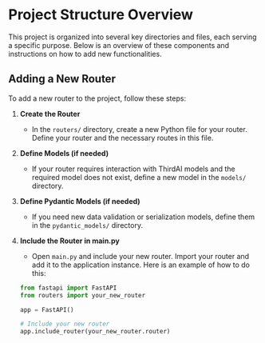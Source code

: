 # Project Structure Overview

This project is organized into several key directories and files, each serving a specific purpose. Below is an overview of these components and instructions on how to add new functionalities.

## Adding a New Router

To add a new router to the project, follow these steps:

1. **Create the Router**
   - In the `routers/` directory, create a new Python file for your router. Define your router and the necessary routes in this file.

2. **Define Models (if needed)**
   - If your router requires interaction with ThirdAI models and the required model does not exist, define a new model in the `models/` directory.

3. **Define Pydantic Models (if needed)**
   - If you need new data validation or serialization models, define them in the `pydantic_models/` directory.

4. **Include the Router in main.py**
   - Open `main.py` and include your new router. Import your router and add it to the application instance. Here is an example of how to do this:

   ```python
   from fastapi import FastAPI
   from routers import your_new_router

   app = FastAPI()

   # Include your new router
   app.include_router(your_new_router.router)
